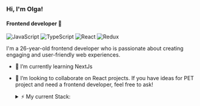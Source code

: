 ### Hi, I'm Olga!
#### Frontend developer 👋

![JavaScript](https://img.shields.io/badge/javascript-%23323330.svg?style=for-the-badge&logo=javascript&logoColor=%23F7DF1E)
![TypeScript](https://img.shields.io/badge/typescript-%23007ACC.svg?style=for-the-badge&logo=typescript&logoColor=white)
![React](https://img.shields.io/badge/react-%2320232a.svg?style=for-the-badge&logo=react&logoColor=%2361DAFB)
![Redux](https://img.shields.io/badge/redux-%23593d88.svg?style=for-the-badge&logo=redux&logoColor=white)

I'm a 26-year-old frontend developer who is passionate about creating engaging and user-friendly web experiences.
- 🌱 I’m currently learning NextJs 
- 👯 I’m looking to collaborate on React projects. If you have ideas for PET project and need a frontend developer, feel free to ask!
  
  <details>
    <summary>⚡ My current Stack:</summary>
    
    **Programming languages**: JavaScript, TypeScript
    
    **Frameworks**: React, Vue(basic)
  
    **State managers**: Redux Redux-Toolkit RTK Query MobX
  
    **Styling**: CSS, SaSS, Less, Bootstrap, Tailwind
  
    **VCS**: Git, GitHub, GitLab
  
    **Component libraries**: MaterialUI, AntDesign, MUI, styled-components, Swiper
  
    **Tests**: Jest
  
    **Also**: BEM, NPM, Yarn, Webpack, ES6, Docsify
  </details>

  
<!--
**helga-umrikh/helga-umrikh** is a ✨ _special_ ✨ repository because its `README.md` (this file) appears on your GitHub profile.

Here are some ideas to get you started:

- 🔭 I’m currently working on ...
- 🌱 I’m currently learning ...
- 👯 I’m looking to collaborate on ...
- 🤔 I’m looking for help with ...
- 💬 Ask me about ...
- 📫 How to reach me: ...
- 😄 Pronouns: ...
- ⚡ Fun fact: ...
-->
